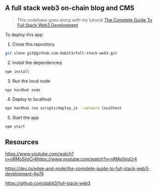 ## A full stack web3 on-chain blog and CMS

> This codebase goes along with my tutorial [The Complete Guide To Full Stack Web3 Development](https://dev.to/dabit3/the-complete-guide-to-full-stack-web3-development-4g74)

To deploy this app:

1. Clone this repository

```sh
git clone git@github.com:dabit3/full-stack-web3.git
```

2. Install the dependencies

```sh
npm install
```

3. Run the local node

```sh
npx hardhat node
```

4. Deploy to localhost

```sh
npx hardhat run scripts/deploy.js --network localhost
```

5. Start the app

```sh
npm start
```

## Resources

https://www.youtube.com/watch?v=nRMo5jjgCr4https://www.youtube.com/watch?v=nRMo5jjgCr4

https://dev.to/edge-and-node/the-complete-guide-to-full-stack-web3-development-4g74

https://github.com/dabit3/full-stack-web3

